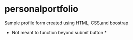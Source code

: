 # personalportfolio
Sample profile form created using HTML, CSS,and boostrap
* Not meant to function beyond submit button *
